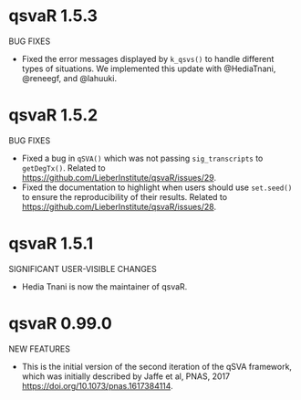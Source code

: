 # qsvaR 1.5.3

BUG FIXES

* Fixed the error messages displayed by `k_qsvs()` to handle different types
of situations. We implemented this update with @HediaTnani, @reneegf, and
@lahuuki.

# qsvaR 1.5.2

BUG FIXES

* Fixed a bug in `qSVA()` which was not passing `sig_transcripts` to 
`getDegTx()`. Related to https://github.com/LieberInstitute/qsvaR/issues/29.
* Fixed the documentation to highlight when users should use `set.seed()` to
ensure the reproducibility of their results. Related to
https://github.com/LieberInstitute/qsvaR/issues/28.

# qsvaR 1.5.1

SIGNIFICANT USER-VISIBLE CHANGES

* Hedia Tnani is now the maintainer of qsvaR.

# qsvaR 0.99.0

NEW FEATURES

* This is the initial version of the second iteration of the qSVA framework,
which was initially described by Jaffe et al, PNAS, 2017
<https://doi.org/10.1073/pnas.1617384114>.
